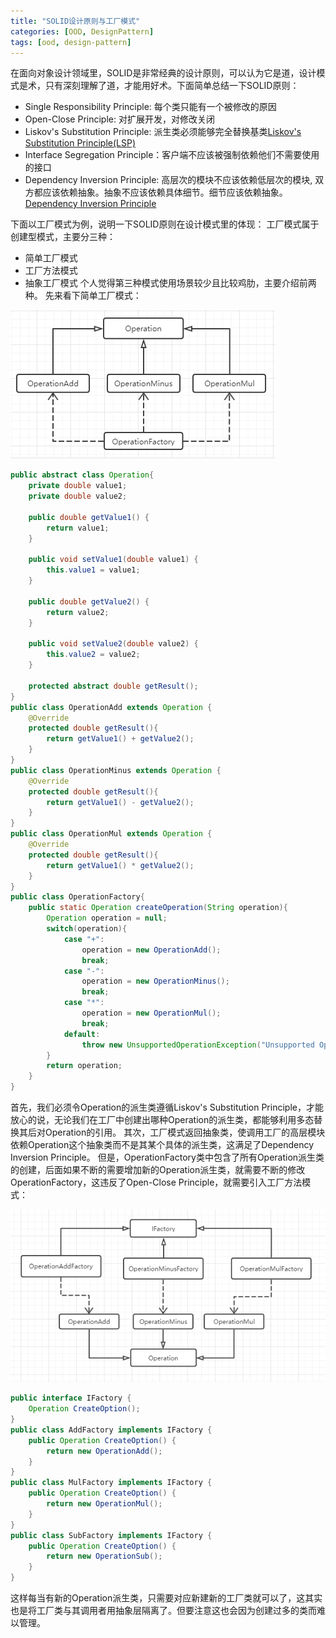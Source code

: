 ```yaml
---
title: "SOLID设计原则与工厂模式"
categories: [OOD, DesignPattern] 
tags: [ood, design-pattern]
---
```

在面向对象设计领域里，SOLID是非常经典的设计原则，可以认为它是道，设计模式是术，只有深刻理解了道，才能用好术。下面简单总结一下SOLID原则：

- Single Responsibility Principle: 每个类只能有一个被修改的原因
- Open-Close Principle: 对扩展开发，对修改关闭
- Liskov's Substitution Principle: 派生类必须能够完全替换基类[Liskov's Substitution Principle(LSP)](https://www.oodesign.com/liskov-s-substitution-principle.html)
- Interface Segregation Principle：客户端不应该被强制依赖他们不需要使用的接口
- Dependency Inversion Principle: 高层次的模块不应该依赖低层次的模块, 双方都应该依赖抽象。抽象不应该依赖具体细节。细节应该依赖抽象。[Dependency Inversion Principle](https://www.oodesign.com/dependency-inversion-principle.html)

下面以工厂模式为例，说明一下SOLID原则在设计模式里的体现：
工厂模式属于创建型模式，主要分三种：
- 简单工厂模式
- 工厂方法模式
- 抽象工厂模式
个人觉得第三种模式使用场景较少且比较鸡肋，主要介绍前两种。
先来看下简单工厂模式：

![simple_factory_uml](https://raw.githubusercontent.com/Leon-WTF/leon-wtf.github.io/master/img/simple_factory_uml.png)

```java
public abstract class Operation{
    private double value1;
    private double value2;

    public double getValue1() {
        return value1;
    }

    public void setValue1(double value1) {
        this.value1 = value1;
    }

    public double getValue2() {
        return value2;
    }

    public void setValue2(double value2) {
        this.value2 = value2;
    }
    
    protected abstract double getResult();
}
public class OperationAdd extends Operation {
    @Override
    protected double getResult(){
        return getValue1() + getValue2();
    }
}
public class OperationMinus extends Operation {
    @Override
    protected double getResult(){
        return getValue1() - getValue2();
    }
}
public class OperationMul extends Operation {
    @Override
    protected double getResult(){
        return getValue1() * getValue2();
    }
}
public class OperationFactory{
    public static Operation createOperation(String operation){
        Operation operation = null;
        switch(operation){
            case "+":
                operation = new OperationAdd();
                break;
            case "-":
                operation = new OperationMinus();
                break;
            case "*":
                operation = new OperationMul();
                break;
            default:
                throw new UnsupportedOperationException("Unsupported Operation:" + operation);
        }
        return operation;
    }
}
```
首先，我们必须令Operation的派生类遵循Liskov's Substitution Principle，才能放心的说，无论我们在工厂中创建出哪种Operation的派生类，都能够利用多态替换其后对Operation的引用。
其次，工厂模式返回抽象类，使调用工厂的高层模块依赖Operation这个抽象类而不是其某个具体的派生类，这满足了Dependency Inversion Principle。
但是，OperationFactory类中包含了所有Operation派生类的创建，后面如果不断的需要增加新的Operation派生类，就需要不断的修改OperationFactory，这违反了Open-Close Principle，就需要引入工厂方法模式：

![abstract_factory_uml](https://raw.githubusercontent.com/Leon-WTF/leon-wtf.github.io/master/img/abstract_factory_uml.png)

```java
public interface IFactory {
    Operation CreateOption();
}
public class AddFactory implements IFactory {
    public Operation CreateOption() {
        return new OperationAdd();
    }
}
public class MulFactory implements IFactory {
    public Operation CreateOption() {
        return new OperationMul();
    }
}
public class SubFactory implements IFactory {
    public Operation CreateOption() {
        return new OperationSub();
    }
}
```
这样每当有新的Operation派生类，只需要对应新建新的工厂类就可以了，这其实也是将工厂类与其调用者用抽象层隔离了。但要注意这也会因为创建过多的类而难以管理。
